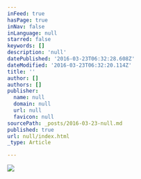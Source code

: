 ```yaml
---
inFeed: true
hasPage: true
inNav: false
inLanguage: null
starred: false
keywords: []
description: 'null'
datePublished: '2016-03-23T06:32:28.608Z'
dateModified: '2016-03-23T06:32:20.114Z'
title: ''
author: []
authors: []
publisher:
  name: null
  domain: null
  url: null
  favicon: null
sourcePath: _posts/2016-03-23-null.md
published: true
url: null/index.html
_type: Article

---
```

![](https://the-grid-user-content.s3-us-west-2.amazonaws.com/1c72360a-87bc-4c99-bb0e-6cce208ac91a.jpg)
